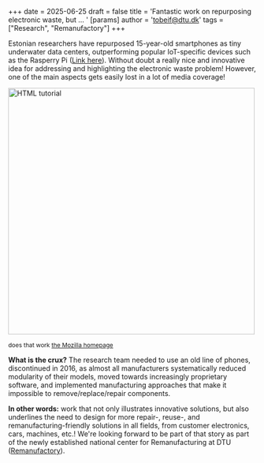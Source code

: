 
+++
	date = 2025-06-25
	draft = false
	title = 'Fantastic work on repurposing electronic waste, but ... '
	[params]
	  author = 'tobeif@dtu.dk'
	tags = ["Research", "Remanufactory"]
+++

Estonian researchers have repurposed 15-year-old smartphones as tiny underwater data centers, outperforming popular IoT-specific devices such as the Rasperry Pi ([Link here](https://spectrum.ieee.org/smartphone-data-centers)). Without doubt a really nice and innovative idea for addressing and highlighting the electronic waste problem! However, one of the main aspects gets easily lost in a lot of media coverage! 

<a href="https://spectrum.ieee.org/smartphone-data-centers"><img src="https://spectrum.ieee.org/media-library/hands-adjusting-multiple-smartphones-on-a-charging-station.jpg?id=61090419&width=2400&height=1500"  alt="HTML tutorial" width="500"></a>
<p style="font-size:12px; ">does that work <a href="https://www.mozilla.org/en-US/">the Mozilla homepage</a> </p>

**What is the crux?** The research team needed to use an old line of phones, discontinued in 2016, as almost all manufacturers systematically reduced modularity of their models, moved towards increasingly proprietary software, and implemented manufacturing approaches that make it impossible to remove/replace/repair components. 

**In other words:** work that not only illustrates innovative solutions, but also underlines the need to design for more repair-, reuse-, and remanufacturing-friendly solutions in all fields, from customer electronics, cars, machines, etc.! We're looking forward to be part of that story as part of the newly established national center for Remanufacturing at DTU ([Remanufactory](https://www.dtu.dk/english/news/all-news/new-national-centre-to-fill-crucial-gap-in-denmarks-remanufacturing-efforts?id=1399b494-c350-43eb-84f4-adfac314d997)).